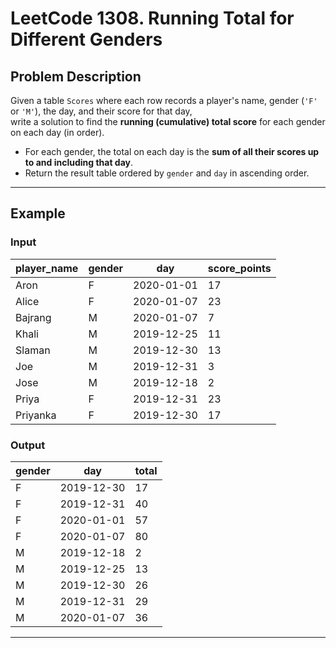 # LeetCode 1308. Running Total for Different Genders

## Problem Description

Given a table `Scores` where each row records a player's name, gender (`'F'` or `'M'`), the day, and their score for that day,  
write a solution to find the **running (cumulative) total score** for each gender on each day (in order).

- For each gender, the total on each day is the **sum of all their scores up to and including that day**.
- Return the result table ordered by `gender` and `day` in ascending order.

---

## Example

### Input

| player_name | gender | day        | score_points |
|-------------|--------|------------|-------------|
| Aron        | F      | 2020-01-01 | 17          |
| Alice       | F      | 2020-01-07 | 23          |
| Bajrang     | M      | 2020-01-07 | 7           |
| Khali       | M      | 2019-12-25 | 11          |
| Slaman      | M      | 2019-12-30 | 13          |
| Joe         | M      | 2019-12-31 | 3           |
| Jose        | M      | 2019-12-18 | 2           |
| Priya       | F      | 2019-12-31 | 23          |
| Priyanka    | F      | 2019-12-30 | 17          |

### Output

| gender | day        | total |
|--------|------------|-------|
| F      | 2019-12-30 | 17    |
| F      | 2019-12-31 | 40    |
| F      | 2020-01-01 | 57    |
| F      | 2020-01-07 | 80    |
| M      | 2019-12-18 | 2     |
| M      | 2019-12-25 | 13    |
| M      | 2019-12-30 | 26    |
| M      | 2019-12-31 | 29    |
| M      | 2020-01-07 | 36    |

---